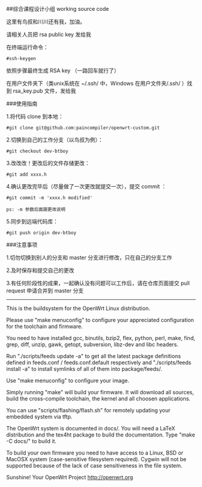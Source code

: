 ##综合课程设计小组 working source code

这里有鸟叔和川川还有我，加油。

请相关人员把 rsa public key 发给我

在终端运行命令：

```
#ssh-keygen
```

依照步骤最终生成 RSA key （一路回车就行了）

在用户文件夹下（类unix系统在 ~/.ssh/ 中，Windows 在用户文件夹/.ssh/ ）找到 rsa_key.pub 文件，发给我


###使用指南

1.将代码 clone 到本地：

```
#git clone git@github.com:paincompiler/openwrt-custom.git
```

2.切换到自己的工作分支（以鸟叔为例）：

```
#git checkout dev-btboy
```

3.改改改！更改后的文件存储更改：

```
#git add xxxx.h
```

4.确认更改完毕后（尽量做了一次更改就提交一次），提交 commit ：

```
#git commit -m 'xxxx.h modified'

ps: -m 参数后面跟更改说明
```

5.同步到远端代码库：

```
#git push origin dev-btboy
```

###注意事项

1.切勿切换到别人的分支和 master 分支进行修改，只在自己的分支工作

2.及时保存和提交自己的更改

3.有任何阶段性的成果，一起确认没有问题可以工作后，请在仓库页面提交 pull request 申请合并到 master 分支


<hr>

This is the buildsystem for the OpenWrt Linux distribution.

Please use "make menuconfig" to configure your appreciated
configuration for the toolchain and firmware.

You need to have installed gcc, binutils, bzip2, flex, python, perl, make,
find, grep, diff, unzip, gawk, getopt, subversion, libz-dev and libc headers.

Run "./scripts/feeds update -a" to get all the latest package definitions
defined in feeds.conf / feeds.conf.default respectively
and "./scripts/feeds install -a" to install symlinks of all of them into
package/feeds/.

Use "make menuconfig" to configure your image.

Simply running "make" will build your firmware.
It will download all sources, build the cross-compile toolchain, 
the kernel and all choosen applications.

You can use "scripts/flashing/flash.sh" for remotely updating your embedded
system via tftp.

The OpenWrt system is documented in docs/. You will need a LaTeX distribution
and the tex4ht package to build the documentation. Type "make -C docs/" to build it.

To build your own firmware you need to have access to a Linux, BSD or MacOSX system
(case-sensitive filesystem required). Cygwin will not be supported because of
the lack of case sensitiveness in the file system.


Sunshine!
	Your OpenWrt Project
	http://openwrt.org


